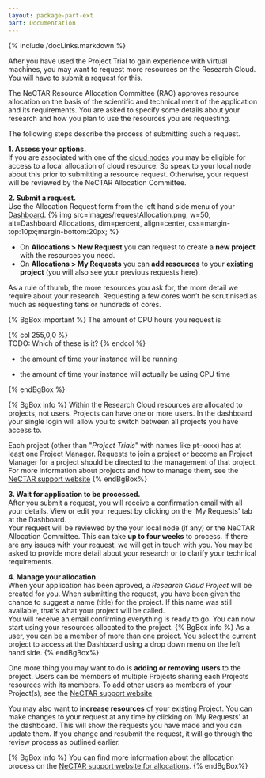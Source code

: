 ```yaml
---
layout: package-part-ext
part: Documentation
---
```

{% include /docLinks.markdown %}

After you have used the Project Trial to gain experience with virtual machines, you may want to request more resources on the Research Cloud. You will have to submit a request for this. 

The NeCTAR Resource Allocation Committee (RAC) approves resource allocation on the basis of the scientific and technical merit of the application and its requirements. You are asked to specify some details about your research and how you plan to use the resources you are requesting.

The following steps describe the process of submitting such a request.


**1. Assess your options.**     
If you are associated with one of the [cloud nodes](http://support.rc.nectar.org.au/docs/building-nodes) you may be eligible for access to a local allocation of cloud resource.
So speak to your local node about this prior to submitting a resource request.
Otherwise, your request will be reviewed by the NeCTAR Allocation Committee.

**2. Submit a request.**     
Use the Allocation Request form from the left hand side menu of your [Dashboard](https://dashboard.rc.nectar.org.au).
{% img src=images/requestAllocation.png, w=50, alt=Dashboard Allocations, dim=percent, align=center, css=margin-top:10px;margin-bottom:20px; %}

* On **Allocations > New Request** you can request to create a **new project** with the resources you need.    
* On **Allocations > My Requests** you can **add resources** to your **existing project** (you will also see your previous requests here).    

As a rule of thumb, the more resources you ask for, the more detail we require about your research. Requesting a few cores won’t be scrutinised as much as requesting tens or hundreds of cores.    

{% BgBox important %}
The amount of CPU hours you request is 

{% col 255,0,0 %}  
TODO: Which of these is it?
{% endcol %}

* the amount of time your instance will be running

* the amount of time your instance will actually be using CPU time

{% endBgBox %}


{% BgBox info %}
Within the Research Cloud resources are allocated to projects, not users. Projects can have one or more users.
In the dashboard your single login will allow you to switch between all projects you have access to.

Each project (other than "*Project Trials*" with names like pt-xxxx) has at least one Project Manager. Requests to join a project or become an Project Manager for a project should be directed to the management of that project.
For more information about projects and how to manage them, see the [NeCTAR support website](http://support.rc.nectar.org.au/docs/managing-project)
{% endBgBox%}

**3. Wait for application to be processed.**     
After you submit a request, you will receive a confirmation email with all your details.
View or edit your request by clicking on the ‘My Requests’ tab at the Dashboard.    
Your request will be reviewed by the your local node (if any) or the NeCTAR Allocation Committee.
This can take **up to four weeks** to process.
If there are any issues with your request, we will get in touch with you.
You may be asked to provide more detail about your research or to clarify your technical requirements.

**4. Manage your allocation.**     
When your application has been aproved, a *Research Cloud Project* will be created for you. When submitting the request, you have been given the chance to suggest a name (title) for the project. If this name was still available, that's what your project will be called.    
You will receive an email confirming everything is ready to go.
You can now start using your resources allocated to the project. 
{% BgBox info %}
As a user, you can be a member of more than one project.
You select the current project to access at the Dashboard using a drop down menu on the left hand side.
{% endBgBox%}

One more thing you may want to do is **adding or removing users** to the project.
Users can be members of multiple Projects sharing each Projects resources with its members.
To add other users as members of your Project(s), see the [NeCTAR support website](http://support.rc.nectar.org.au/docs/managing-project)

You may also want to **increase resources** of your existing Project. You can make changes to your request at any time by clicking on ‘My Requests’ at the dashboard. This will show the requests you have made and you can update them.
If you change and resubmit the request, it will go through the review process as outlined earlier.


{% BgBox info %}
You can find more information about the allocation process on the [NeCTAR support website for allocations](http://support.rc.nectar.org.au/docs/allocations).
{% endBgBox%}
